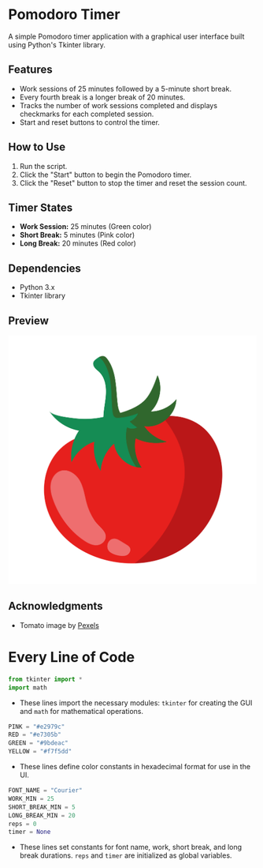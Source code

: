 
# Pomodoro Timer

A simple Pomodoro timer application with a graphical user interface built using Python's Tkinter library.

## Features
- Work sessions of 25 minutes followed by a 5-minute short break.
- Every fourth break is a longer break of 20 minutes.
- Tracks the number of work sessions completed and displays checkmarks for each completed session.
- Start and reset buttons to control the timer.


## How to Use
1. Run the script.
2. Click the "Start" button to begin the Pomodoro timer.
3. Click the "Reset" button to stop the timer and reset the session count.

## Timer States
- **Work Session:** 25 minutes (Green color)
- **Short Break:** 5 minutes (Pink color)
- **Long Break:** 20 minutes (Red color)

## Dependencies
- Python 3.x
- Tkinter library

## Preview
![Pomodoro Timer](Tomato.jpg)

## Acknowledgments
- Tomato image by [Pexels](https://www.pexels.com/photo/red-tomato-fruit-on-brown-tree-wooden-branch-190615/)




# Every Line of Code

```python
from tkinter import *
import math
```
- These lines import the necessary modules: `tkinter` for creating the GUI and `math` for mathematical operations.

```python
PINK = "#e2979c"
RED = "#e7305b"
GREEN = "#9bdeac"
YELLOW = "#f7f5dd"
```
- These lines define color constants in hexadecimal format for use in the UI.

```python
FONT_NAME = "Courier"
WORK_MIN = 25
SHORT_BREAK_MIN = 5
LONG_BREAK_MIN = 20
reps = 0
timer = None
```
- These lines set constants for font name, work, short break, and long break durations. `reps` and `timer` are initialized as global variables.

